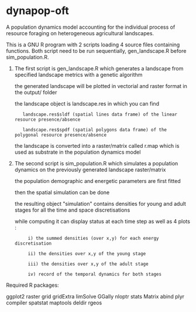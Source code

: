 # dynapop-oft
A population dynamics model accounting for the individual process of resource foraging on heterogeneous agricultural landscapes.

This is a GNU R program with 2 scripts loading 4 source files containing functions. Both script need to be run sequentially, gen_landscape.R before sim_population.R.


1) The first script is gen_landscape.R which generates a landscape from specified landscape metrics with a genetic algorithm

      the generated landscape will be plotted in vectorial and raster format in the output/ folder
      
      the landscape object is landscape.res in which you can find
      
          landscape.res$sldf (spatial lines data frame) of the linear resource presence/absence
          
          landscape.res$spdf (spatial polygons data frame) of the polygonal resource presence/absence
          
      the landscape is converted into a raster/matrix called r.map which is used as substrate in the population dynamics model
      
      
2) The second script is sim_population.R which simulates a population dynamics on the previously generated landscape raster/matrix

      the population demographic and energetic parameters are first fitted
      
      then the spatial simulation can be done
      
      the resulting object "simulation" contains densities for young and adult stages for all the time and space discretisations
      
      while computing it can display status at each time step as well as 4 plots :
      
            i) the summed densities (over x,y) for each energy discretisation
            
            ii) the densities over x,y of the young stage
            
            iii) the densities over x,y of the adult stage
            
            iv) record of the temporal dynamics for both stages
            

Required R packages:

ggplot2
raster
grid
gridExtra
limSolve
GGally
nloptr
stats
Matrix
abind
plyr
compiler
spatstat
maptools
deldir
rgeos
